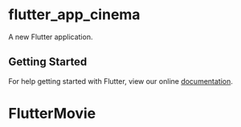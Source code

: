 # flutter_app_cinema

A new Flutter application.

## Getting Started

For help getting started with Flutter, view our online
[documentation](https://flutter.io/).
# FlutterMovie
